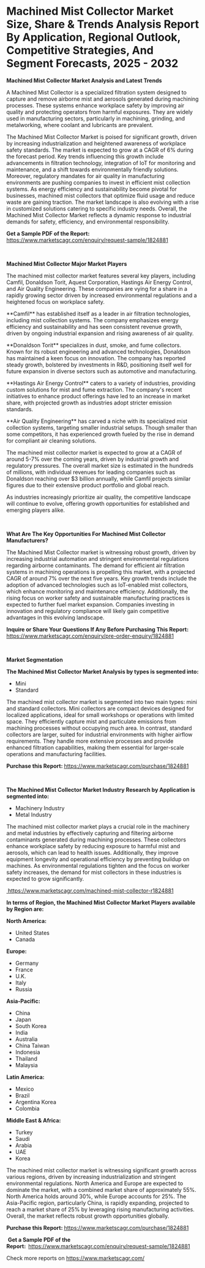<p><h1>Machined Mist Collector Market Size, Share & Trends Analysis Report By Application, Regional Outlook, Competitive Strategies, And Segment Forecasts, 2025 - 2032</h1></p><p><strong>Machined Mist Collector Market Analysis and Latest Trends</strong></p>
<p><p>A Machined Mist Collector is a specialized filtration system designed to capture and remove airborne mist and aerosols generated during machining processes. These systems enhance workplace safety by improving air quality and protecting operators from harmful exposures. They are widely used in manufacturing sectors, particularly in machining, grinding, and metalworking, where coolant and lubricants are prevalent.</p><p>The Machined Mist Collector Market is poised for significant growth, driven by increasing industrialization and heightened awareness of workplace safety standards. The market is expected to grow at a CAGR of 6% during the forecast period. Key trends influencing this growth include advancements in filtration technology, integration of IoT for monitoring and maintenance, and a shift towards environmentally friendly solutions. Moreover, regulatory mandates for air quality in manufacturing environments are pushing companies to invest in efficient mist collection systems. As energy efficiency and sustainability become pivotal for businesses, machined mist collectors that optimize fluid usage and reduce waste are gaining traction. The market landscape is also evolving with a rise in customized solutions catering to specific industry needs. Overall, the Machined Mist Collector Market reflects a dynamic response to industrial demands for safety, efficiency, and environmental responsibility.</p></p>
<p><strong>Get a Sample PDF of the Report:&nbsp;</strong> <a href="https://www.marketscagr.com/enquiry/request-sample/1824881?utm_campaign=2097&utm_medium=2&utm_source=Github&utm_content=ia&utm_term=27022025&utm_id=machined-mist-collector">https://www.marketscagr.com/enquiry/request-sample/1824881</a></p>
<p>&nbsp;</p>
<p><strong>Machined Mist Collector Major Market Players</strong></p>
<p><p>The machined mist collector market features several key players, including Camfil, Donaldson Torit, Aquest Corporation, Hastings Air Energy Control, and Air Quality Engineering. These companies are vying for a share in a rapidly growing sector driven by increased environmental regulations and a heightened focus on workplace safety.</p><p>**Camfil** has established itself as a leader in air filtration technologies, including mist collection systems. The company emphasizes energy efficiency and sustainability and has seen consistent revenue growth, driven by ongoing industrial expansion and rising awareness of air quality. </p><p>**Donaldson Torit** specializes in dust, smoke, and fume collectors. Known for its robust engineering and advanced technologies, Donaldson has maintained a keen focus on innovation. The company has reported steady growth, bolstered by investments in R&D, positioning itself well for future expansion in diverse sectors such as automotive and manufacturing.</p><p>**Hastings Air Energy Control** caters to a variety of industries, providing custom solutions for mist and fume extraction. The company's recent initiatives to enhance product offerings have led to an increase in market share, with projected growth as industries adopt stricter emission standards.</p><p>**Air Quality Engineering** has carved a niche with its specialized mist collection systems, targeting smaller industrial setups. Though smaller than some competitors, it has experienced growth fueled by the rise in demand for compliant air cleaning solutions.</p><p>The machined mist collector market is expected to grow at a CAGR of around 5-7% over the coming years, driven by industrial growth and regulatory pressures. The overall market size is estimated in the hundreds of millions, with individual revenues for leading companies such as Donaldson reaching over $3 billion annually, while Camfil projects similar figures due to their extensive product portfolio and global reach. </p><p>As industries increasingly prioritize air quality, the competitive landscape will continue to evolve, offering growth opportunities for established and emerging players alike.</p></p>
<p>&nbsp;</p>
<p><strong>What Are The Key Opportunities For Machined Mist Collector Manufacturers?</strong></p>
<p><p>The Machined Mist Collector market is witnessing robust growth, driven by increasing industrial automation and stringent environmental regulations regarding airborne contaminants. The demand for efficient air filtration systems in machining operations is propelling this market, with a projected CAGR of around 7% over the next five years. Key growth trends include the adoption of advanced technologies such as IoT-enabled mist collectors, which enhance monitoring and maintenance efficiency. Additionally, the rising focus on worker safety and sustainable manufacturing practices is expected to further fuel market expansion. Companies investing in innovation and regulatory compliance will likely gain competitive advantages in this evolving landscape.</p></p>
<p><strong>Inquire or Share Your Questions If Any Before Purchasing This Report:</strong> <a href="https://www.marketscagr.com/enquiry/pre-order-enquiry/1824881?utm_campaign=2097&utm_medium=2&utm_source=Github&utm_content=ia&utm_term=27022025&utm_id=machined-mist-collector">https://www.marketscagr.com/enquiry/pre-order-enquiry/1824881</a></p>
<p>&nbsp;</p>
<p><strong>Market Segmentation</strong></p>
<p><strong>The Machined Mist Collector Market Analysis by types is segmented into:</strong></p>
<p><ul><li>Mini</li><li>Standard</li></ul></p>
<p><p>The machined mist collector market is segmented into two main types: mini and standard collectors. Mini collectors are compact devices designed for localized applications, ideal for small workshops or operations with limited space. They efficiently capture mist and particulate emissions from machining processes without occupying much area. In contrast, standard collectors are larger, suited for industrial environments with higher airflow requirements. They handle more extensive processes and provide enhanced filtration capabilities, making them essential for larger-scale operations and manufacturing facilities.</p></p>
<p><strong>Purchase this Report:&nbsp;</strong><a href="https://www.marketscagr.com/purchase/1824881?utm_campaign=2097&utm_medium=2&utm_source=Github&utm_content=ia&utm_term=27022025&utm_id=machined-mist-collector">https://www.marketscagr.com/purchase/1824881</a></p>
<p>&nbsp;</p>
<p><strong>The Machined Mist Collector Market Industry Research by Application is segmented into:</strong></p>
<p><ul><li>Machinery Industry</li><li>Metal Industry</li></ul></p>
<p><p>The machined mist collector market plays a crucial role in the machinery and metal industries by effectively capturing and filtering airborne contaminants generated during machining processes. These collectors enhance workplace safety by reducing exposure to harmful mist and aerosols, which can lead to health issues. Additionally, they improve equipment longevity and operational efficiency by preventing buildup on machines. As environmental regulations tighten and the focus on worker safety increases, the demand for mist collectors in these industries is expected to grow significantly.</p></p>
<p><a href="https://www.marketscagr.com/machined-mist-collector-r1824881?utm_campaign=2097&utm_medium=2&utm_source=Github&utm_content=ia&utm_term=27022025&utm_id=machined-mist-collector">&nbsp;https://www.marketscagr.com/machined-mist-collector-r1824881</a></p>
<p><strong>In terms of Region, the Machined Mist Collector Market Players available by Region are:</strong></p>
<p>
    <p> <strong> North America: </strong>
        <ul>
            <li>United States</li>
            <li>Canada</li>
        </ul>
        </p> 
    <p> <strong> Europe: </strong>
        <ul>
            <li>Germany</li>
            <li>France</li>
            <li>U.K.</li>
            <li>Italy</li>
            <li>Russia</li>
        </ul>
        </p> 
    <p> <strong> Asia-Pacific: </strong>
        <ul>
            <li>China</li>
            <li>Japan</li>
            <li>South Korea</li>
            <li>India</li>
            <li>Australia</li>
            <li>China Taiwan</li>
            <li>Indonesia</li>
            <li>Thailand</li>
            <li>Malaysia</li>
        </ul>
        </p> 
    <p> <strong> Latin America: </strong>
        <ul>
            <li>Mexico</li>
            <li>Brazil</li>
            <li>Argentina Korea</li>
            <li>Colombia</li>
        </ul>
        </p> 
    <p> <strong> Middle East & Africa: </strong>
        <ul>
            <li>Turkey</li>
            <li>Saudi</li>
            <li>Arabia</li>
            <li>UAE</li>
            <li>Korea</li>
        </ul>
    </p>
    </p>
<p><p>The machined mist collector market is witnessing significant growth across various regions, driven by increasing industrialization and stringent environmental regulations. North America and Europe are expected to dominate the market, with a combined market share of approximately 55%. North America holds around 30%, while Europe accounts for 25%. The Asia-Pacific region, particularly China, is rapidly expanding, projected to reach a market share of 25% by leveraging rising manufacturing activities. Overall, the market reflects robust growth opportunities globally.</p></p>
<p><strong>Purchase this Report: </strong><a href="https://www.marketscagr.com/purchase/1824881?utm_campaign=2097&utm_medium=2&utm_source=Github&utm_content=ia&utm_term=27022025&utm_id=machined-mist-collector">https://www.marketscagr.com/purchase/1824881</a></p>
<p>&nbsp;<strong>Get a Sample PDF of the Report:&nbsp;&nbsp;</strong><a href="https://www.marketscagr.com/enquiry/request-sample/1824881?utm_campaign=2097&utm_medium=2&utm_source=Github&utm_content=ia&utm_term=27022025&utm_id=machined-mist-collector">https://www.marketscagr.com/enquiry/request-sample/1824881</a></p>
<p><strong></strong></p>
<p>Check more reports on <a href="https://www.marketscagr.com/?utm_campaign=2097&utm_medium=2&utm_source=Github&utm_content=ia&utm_term=27022025&utm_id=machined-mist-collector">https://www.marketscagr.com/</a></p>